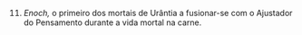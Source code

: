 ﻿11. <em>Enoch,</em> o primeiro dos mortais de Urântia a fusionar-se com o Ajustador do Pensamento durante a vida mortal na carne.